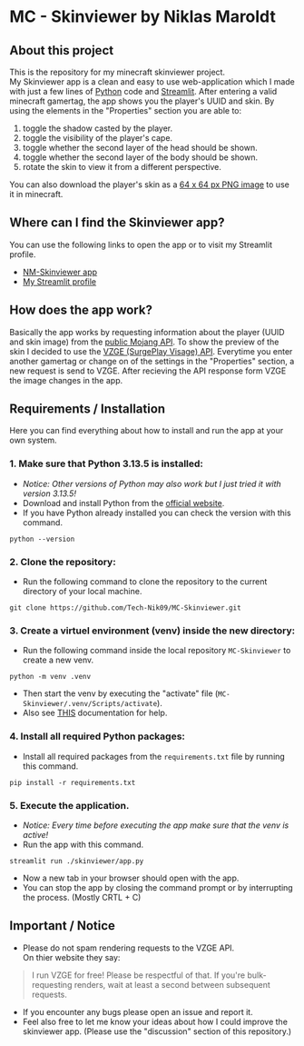 # MC - Skinviewer by Niklas Maroldt



## About this project
This is the repository for my minecraft skinviewer project.  
My Skinviewer app is a clean and easy to use  web-application which I made with just a few lines of [Python](https://www.python.org/) code and [Streamlit](https://streamlit.io/). After entering a valid minecraft gamertag, the app shows you the player's UUID and skin. By using the elements in the "Properties" section you are able to:
1. toggle the shadow casted by the player.
2. toggle the visibility of the player's cape.
3. toggle whether the second layer of the head should be shown.
4. toggle whether the second layer of the body should be shown.
5. rotate the skin to view it from a different perspective.

You can also download the player's skin as a [64 x 64 px PNG image](https://de.minecraft.wiki/w/Skin#Overlays) to use it in minecraft.



## Where can I find the Skinviewer app?
You can use the following links to open the app or to visit my Streamlit profile.
* [NM-Skinviewer app](https://nm-skinviewer.streamlit.app/)
* [My Streamlit profile](https://share.streamlit.io/user/tech-nik09)



## How does the app work?
Basically the app works by requesting information about the player (UUID and skin image) from the [public Mojang API](https://minecraft.wiki/w/Mojang_API).
To show the preview of the skin I decided to use the  [VZGE (SurgePlay Visage) API](https://vzge.me/). Everytime you enter another gamertag or change on of the settings in the "Properties" section, a new request is send to  VZGE. After recieving the API response form VZGE the image changes in the app.



## Requirements / Installation
Here you can find everything about how to install and run the app at your own system.
### 1. Make sure that Python 3.13.5 is installed:
* *Notice: Other versions of Python may also work but I just tried it with version 3.13.5!*
* Download and install Python from the [official website](https://www.python.org/).
* If you have Python already installed you can check the version with this command.
```
python --version
```
### 2. Clone the repository:
* Run the following command to clone the repository to the current directory of your local machine.
```
git clone https://github.com/Tech-Nik09/MC-Skinviewer.git
```
### 3. Create a virtuel environment (venv) inside the new directory:
* Run the following command inside the local repository `MC-Skinviewer` to create a new venv.
```
python -m venv .venv
```
* Then start the venv by executing the "activate" file (`MC-Skinviewer/.venv/Scripts/activate`).
* Also see [THIS](https://docs.python.org/3/library/venv.html) documentation for help.
### 4. Install all required Python packages:
* Install all required packages from the `requirements.txt` file by running this command.
```
pip install -r requirements.txt
```
### 5. Execute the application.
* *Notice: Every time before executing the app make sure that the venv is active!*
* Run the app with this command.
```
streamlit run ./skinviewer/app.py
```
* Now a new tab in your browser should open with the app.
* You can stop the app by closing the command prompt or by interrupting the process. (Mostly CRTL + C)



## Important / Notice
* Please do not spam rendering requests to the VZGE API.  
On thier website they say:
> I run VZGE for free! Please be respectful of that. If you're bulk-requesting renders, wait at least a second between subsequent requests.
* If you encounter any bugs please open an issue and report it.
* Feel also free to let me know your ideas about how I could improve the skinviewer app. (Please use the "discussion" section of this repository.)